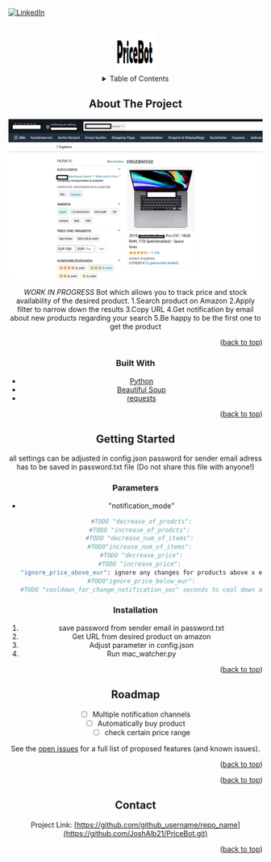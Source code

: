 <div id="top"></div>
<!--
*** Comment Section
-->

[![LinkedIn][linkedin-shield]][linkedin-url]

<!-- PROJECT LOGO -->
<br />
<div align="center">
  <a href="https://github.com/github_username/repo_name">
    <img src="images/price_bot_logo.png" alt="Logo" width="80" height="80">
  </a>



<!-- TABLE OF CONTENTS -->
<details>
  <summary>Table of Contents</summary>
  <ol>
    <li>
      <a href="#about-the-project">About The Project</a>
      <ul>
        <li><a href="#built-with">Built With</a></li>
      </ul>
    </li>
    <li>
      <a href="#getting-started">Getting Started</a>
      <ul>
        <li><a href="#parameters">Parameters</a></li>
        <li><a href="#installation">Installation</a></li>
      </ul>
    </li>
    <li><a href="#roadmap">Roadmap</a></li>
    <li><a href="#license">License</a></li>
    <li><a href="#contact">Contact</a></li>
    <li><a href="#acknowledgments">Acknowledgments</a></li>
  </ol>
</details>



<!-- ABOUT THE PROJECT -->
## About The Project

[![Product Name Screen Shot][product-screenshot]](https://example.com)

*WORK IN PROGRESS* Bot which allows you to track price and stock availability of the desired product.
1.Search product on Amazon
2.Apply filter to narrow down the results
3.Copy URL
4.Get notification by email about new products regarding your search
5.Be happy to be the first one to get the product

<p align="right">(<a href="#top">back to top</a>)</p>



### Built With

* [Python](https://www.python.org/)
* [Beautiful Soup](https://beautiful-soup-4.readthedocs.io/en/latest/)
* [requests](https://docs.python-requests.org/en/latest/)

<p align="right">(<a href="#top">back to top</a>)</p>



<!-- GETTING STARTED -->
## Getting Started

all settings can be adjusted in config.json
password for sender email adress has to be saved in password.txt file (Do not share this file with anyone!)

### Parameters

* "notification_mode"
  ```sh
  #TODO "decrease_of_prodcts":
  #TODO "increase_of_prodcts": 
  #TODO "decrease_num_of_items": 
  #TODO"increase_num_of_items": 
  #TODO "decrease_price":
  #TODO "increase_price": 
  "ignore_price_above_eur": ignore any changes for products above x euro
  #TODO"ignore_price_below_eur":
  #TODO "cooldown_for_change_notification_sec" seconds to cool down after one email (the higher the less (possible spam) mails you will receive (sometimes a high fluctuation occurs))
  ```

    

### Installation

1. save password from sender email in password.txt
2. Get URL from desired product on amazon
3. Adjust parameter in config.json
4. Run mac_watcher.py

<p align="right">(<a href="#top">back to top</a>)</p>

<!-- ROADMAP -->
## Roadmap

- [ ] Multiple notification channels
- [ ] Automatically buy product
    - [ ] check certain price range

See the [open issues](https://github.com/github_username/repo_name/issues) for a full list of proposed features (and known issues).

<p align="right">(<a href="#top">back to top</a>)</p>

<p align="right">(<a href="#top">back to top</a>)</p>

<!-- CONTACT -->
## Contact

Project Link: [https://github.com/github_username/repo_name](https://github.com/JoshAlb21/PriceBot.git)

<p align="right">(<a href="#top">back to top</a>)</p>

<!-- MARKDOWN LINKS & IMAGES -->
<!-- https://www.markdownguide.org/basic-syntax/#reference-style-links -->
[contributors-shield]: https://img.shields.io/github/contributors/github_username/repo_name.svg?style=for-the-badge
[contributors-url]: https://github.com/github_username/repo_name/graphs/contributors
[forks-shield]: https://img.shields.io/github/forks/github_username/repo_name.svg?style=for-the-badge
[forks-url]: https://github.com/github_username/repo_name/network/members
[stars-shield]: https://img.shields.io/github/stars/github_username/repo_name.svg?style=for-the-badge
[stars-url]: https://github.com/github_username/repo_name/stargazers
[issues-shield]: https://img.shields.io/github/issues/github_username/repo_name.svg?style=for-the-badge
[issues-url]: https://github.com/github_username/repo_name/issues
[license-shield]: https://img.shields.io/github/license/github_username/repo_name.svg?style=for-the-badge
[license-url]: https://github.com/github_username/repo_name/blob/master/LICENSE.txt
[linkedin-shield]: https://img.shields.io/badge/-LinkedIn-black.svg?style=for-the-badge&logo=linkedin&colorB=555
[linkedin-url]: https://www.linkedin.com/in/joshua-albiez-7a9a941a8/
[product-screenshot]: images/Price_Bot.png